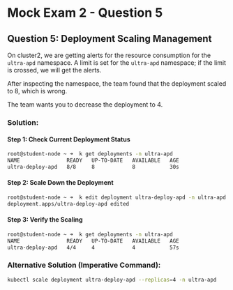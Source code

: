 # Mock Exam 2 - Question 5

## Question 5: Deployment Scaling Management

On cluster2, we are getting alerts for the resource consumption for the `ultra-apd` namespace. A limit is set for the `ultra-apd` namespace; if the limit is crossed, we will get the alerts.

After inspecting the namespace, the team found that the deployment scaled to 8, which is wrong.

The team wants you to decrease the deployment to 4.

### Solution:

#### Step 1: Check Current Deployment Status

```bash
root@student-node ~ ➜  k get deployments -n ultra-apd
NAME               READY   UP-TO-DATE   AVAILABLE   AGE
ultra-deploy-apd   8/8     8            8           30s
```

#### Step 2: Scale Down the Deployment

```bash
root@student-node ~ ➜  k edit deployment ultra-deploy-apd -n ultra-apd
deployment.apps/ultra-deploy-apd edited
```

#### Step 3: Verify the Scaling

```bash
root@student-node ~ ➜  k get deployments -n ultra-apd
NAME               READY   UP-TO-DATE   AVAILABLE   AGE
ultra-deploy-apd   4/4     4            4           57s
```

### Alternative Solution (Imperative Command):

```bash
kubectl scale deployment ultra-deploy-apd --replicas=4 -n ultra-apd
```  